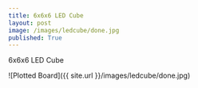 ```yaml
---
title: 6x6x6 LED Cube
layout: post
image: /images/ledcube/done.jpg
published: True
---
```


6x6x6 LED Cube

<!-- more -->

![Plotted Board]({{ site.url }}/images/ledcube/done.jpg)
